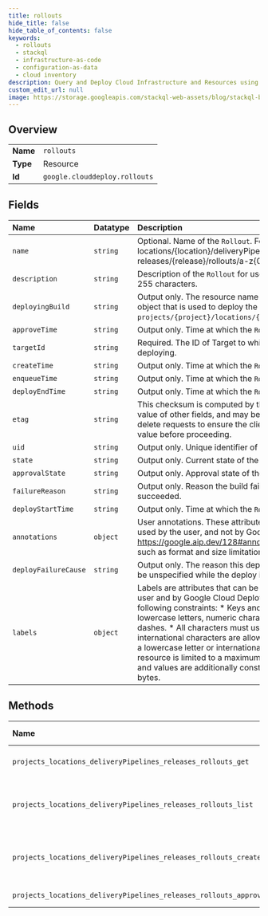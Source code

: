 ```yaml
---
title: rollouts
hide_title: false
hide_table_of_contents: false
keywords:
  - rollouts
  - stackql
  - infrastructure-as-code
  - configuration-as-data
  - cloud inventory
description: Query and Deploy Cloud Infrastructure and Resources using SQL
custom_edit_url: null
image: https://storage.googleapis.com/stackql-web-assets/blog/stackql-blog-post-featured-image.png
---
```

  
    

## Overview
<table><tbody>
<tr><td><b>Name</b></td><td><code>rollouts</code></td></tr>
<tr><td><b>Type</b></td><td>Resource</td></tr>
<tr><td><b>Id</b></td><td><code>google.clouddeploy.rollouts</code></td></tr>
</tbody></table>

## Fields
| Name | Datatype | Description |
|:-----|:---------|:------------|
| `name` | `string` | Optional. Name of the `Rollout`. Format is projects/{project}/ locations/{location}/deliveryPipelines/{deliveryPipeline}/ releases/{release}/rollouts/a-z{0,62}. |
| `description` | `string` | Description of the `Rollout` for user purposes. Max length is 255 characters. |
| `deployingBuild` | `string` | Output only. The resource name of the Cloud Build `Build` object that is used to deploy the Rollout. Format is `projects/{project}/locations/{location}/builds/{build}`. |
| `approveTime` | `string` | Output only. Time at which the `Rollout` was approved. |
| `targetId` | `string` | Required. The ID of Target to which this `Rollout` is deploying. |
| `createTime` | `string` | Output only. Time at which the `Rollout` was created. |
| `enqueueTime` | `string` | Output only. Time at which the `Rollout` was enqueued. |
| `deployEndTime` | `string` | Output only. Time at which the `Rollout` finished deploying. |
| `etag` | `string` | This checksum is computed by the server based on the value of other fields, and may be sent on update and delete requests to ensure the client has an up-to-date value before proceeding. |
| `uid` | `string` | Output only. Unique identifier of the `Rollout`. |
| `state` | `string` | Output only. Current state of the `Rollout`. |
| `approvalState` | `string` | Output only. Approval state of the `Rollout`. |
| `failureReason` | `string` | Output only. Reason the build failed. Empty if the build succeeded. |
| `deployStartTime` | `string` | Output only. Time at which the `Rollout` started deploying. |
| `annotations` | `object` | User annotations. These attributes can only be set and used by the user, and not by Google Cloud Deploy. See https://google.aip.dev/128#annotations for more details such as format and size limitations. |
| `deployFailureCause` | `string` | Output only. The reason this deploy failed. This will always be unspecified while the deploy in progress. |
| `labels` | `object` | Labels are attributes that can be set and used by both the user and by Google Cloud Deploy. Labels must meet the following constraints: * Keys and values can contain only lowercase letters, numeric characters, underscores, and dashes. * All characters must use UTF-8 encoding, and international characters are allowed. * Keys must start with a lowercase letter or international character. * Each resource is limited to a maximum of 64 labels. Both keys and values are additionally constrained to be &lt;= 128 bytes. |
## Methods
| Name | Accessible by | Required Params | Description |
|:-----|:--------------|:----------------|:------------|
| `projects_locations_deliveryPipelines_releases_rollouts_get` | `SELECT` | `name` | Gets details of a single Rollout. |
| `projects_locations_deliveryPipelines_releases_rollouts_list` | `SELECT` | `parent` | Lists Rollouts in a given project and location. |
| `projects_locations_deliveryPipelines_releases_rollouts_create` | `INSERT` | `parent` | Creates a new Rollout in a given project and location. |
| `projects_locations_deliveryPipelines_releases_rollouts_approve` | `EXEC` | `name` | Approves a Rollout. |
